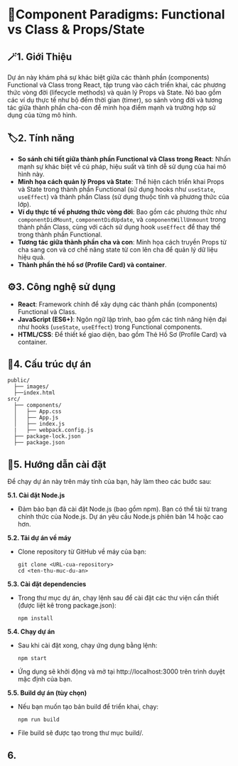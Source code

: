 # 📍Component Paradigms: Functional vs Class & Props/State
## 🪄1. Giới Thiệu
Dự án này khám phá sự khác biệt giữa các thành phần (components) Functional và Class trong React, tập trung vào cách triển khai, các phương thức vòng đời (lifecycle methods) và quản lý Props và State. Nó bao gồm các ví dụ thực tế như bộ đếm thời gian (timer), so sánh vòng đời và tương tác giữa thành phần cha-con để minh họa điểm mạnh và trường hợp sử dụng của từng mô hình.
## 🏷️2. Tính năng
- **So sánh chi tiết giữa thành phần Functional và Class trong React**: Nhấn mạnh sự khác biệt về cú pháp, hiệu suất và tính dễ sử dụng của hai mô hình này.
- **Minh họa cách quản lý Props và State**: Thể hiện cách triển khai Props và State trong thành phần Functional (sử dụng hooks như `useState`, `useEffect`) và thành phần Class (sử dụng thuộc tính và phương thức của lớp).
- **Ví dụ thực tế về phương thức vòng đời**: Bao gồm các phương thức như `componentDidMount`, `componentDidUpdate`, và `componentWillUnmount` trong thành phần Class, cùng với cách sử dụng hook `useEffect` để thay thế trong thành phần Functional.
- **Tương tác giữa thành phần cha và con**: Minh họa cách truyền Props từ cha sang con và cơ chế nâng state từ con lên cha để quản lý dữ liệu hiệu quả.
- **Thành phần thẻ hồ sơ (Profile Card) và container**.
## ⚙️3. Công nghệ sử dụng
- **React**: Framework chính để xây dựng các thành phần (components) Functional và Class.
- **JavaScript (ES6+)**: Ngôn ngữ lập trình, bao gồm các tính năng hiện đại như hooks (`useState`, `useEffect`) trong Functional components.
- **HTML/CSS**: Để thiết kế giao diện, bao gồm Thẻ Hồ Sơ (Profile Card) và container.
## 📁4. Cấu trúc dự án
```
public/
  ├── images/
  ├──index.html
src/
  ├── components/
  │   ├── App.css
  │   ├── App.js
  │   ├── index.js
  |   ├── webpack.config.js
  ├── package-lock.json
  ├── package.json
```
## 📖5. Hướng dẫn cài đặt
Để chạy dự án này trên máy tính của bạn, hãy làm theo các bước sau:

**5.1. Cài đặt Node.js**
- Đảm bảo bạn đã cài đặt Node.js (bao gồm npm). Bạn có thể tải từ trang chính thức của Node.js. Dự án yêu cầu Node.js phiên bản 14 hoặc cao hơn.

**5.2. Tải dự án về máy**
- Clone repository từ GitHub về máy của bạn:

    ```
    git clone <URL-cua-repository>
    cd <ten-thu-muc-du-an>
    ```
    
**5.3. Cài đặt dependencies**
- Trong thư mục dự án, chạy lệnh sau để cài đặt các thư viện cần thiết (được liệt kê trong package.json):

    ```
    npm install
    ```
    
**5.4. Chạy dự án**
- Sau khi cài đặt xong, chạy ứng dụng bằng lệnh:

    ```
    npm start
    ```
    
- Ứng dụng sẽ khởi động và mở tại http://localhost:3000 trên trình duyệt mặc định của bạn.
    
**5.5. Build dự án (tùy chọn)**
- Nếu bạn muốn tạo bản build để triển khai, chạy:

    ```
    npm run build
    ```
- File build sẽ được tạo trong thư mục build/.

## 6. 
